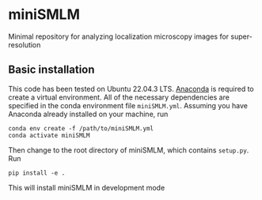 # miniSMLM

Minimal repository for analyzing localization microscopy images for super-resolution

## Basic installation

This code has been tested on Ubuntu 22.04.3 LTS. [Anaconda](https://docs.anaconda.com/free/anaconda/install/linux/) is required to create a virtual environment. All of the necessary dependencies are specified in the conda environment file ```miniSMLM.yml```. Assuming you have Anaconda already installed on your machine, run
 
``` 
conda env create -f /path/to/miniSMLM.yml
conda activate miniSMLM
```  
Then change to the root directory of miniSMLM, which contains ```setup.py```. Run 

``` 
pip install -e .
```  

This will install miniSMLM in development mode
